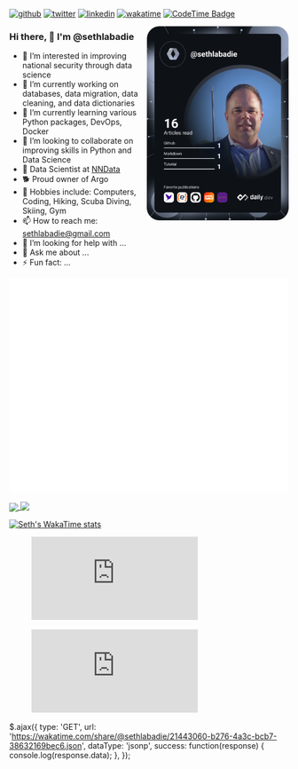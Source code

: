[![github](https://img.shields.io/github/followers/sethlabadie?logo=github&style=plastic)](https://github.com/sethlabadie?tab=followers)
[![twitter](https://img.shields.io/twitter/follow/sethlabadie?style=plastic&logo=twitter&labelColor=595959&color=595959)](https://twitter.com/sethlabadie)
[![linkedin](https://img.shields.io/static/v1?logo=linkedin&style=flat-square&color=0072b1&label=LinkedIn&message=%E2%98%86)](https://www.linkedin.com/in/sethlabadie)
[![wakatime](https://wakatime.com/badge/user/018d1a7a-3684-4fa0-a2d4-18ba89ddd697.svg)](https://wakatime.com/@018d1a7a-3684-4fa0-a2d4-18ba89ddd697)
[![CodeTime Badge](https://img.shields.io/endpoint?style=social&color=222&url=https%3A%2F%2Fapi.codetime.dev%2Fshield%3Fid%3D24102%26project%3D%26in=0)](https://codetime.dev)


<div align="left">
  <a href="https://api.daily.dev/get?r=sethlabadie" target="_blank">
    <img
      width="256"
      align="right"
      src="https://github.com/sethlabadie/sethlabadie/blob/main/devcard.svg"
      alt="Seth Labadie's Dev Card"
    />
  </a>
</div>

### Hi there, 👋 I'm @sethlabadie
[//]: # (🚨 My blog: [Blog Name]parens https://sethlabadie.dev parens)
- 👀 I’m interested in improving national security through data science
- 🔭 I’m currently working on databases, data migration, data cleaning, and data dictionaries
- 🌱 I’m currently learning various Python packages, DevOps, Docker
- 👯 I’m looking to collaborate on improving skills in Python and Data Science
- 🚀 Data Scientist at [NNData](https://www.nndata.com)
- 🐕 Proud owner of Argo       <!--- 💍 Married to Martha-->
- 🙉 Hobbies include: Computers, Coding, Hiking, Scuba Diving, Skiing, Gym
- 📫 How to reach me: sethlabadie@gmail.com
- 🤔 I’m looking for help with ...
- 💬 Ask me about ...
- ⚡ Fun fact: ...
<!--this is an in-line comment-->
[//]: # (This is a comment.)
[//]: # (- 💍 Married to Martha)


[//]: # (https://github.com/lowlighter/metrics/blob/master/.github/readme/partials/documentation/setup/action.md)
![Metrics](/github-metrics.svg)

<!-- https://github.com/anuraghazra/github-readme-stats -->
<a href="https://github.com/anuraghazra/github-readme-stats">
  <img height=200 align="center" src="https://github-readme-stats.vercel.app/api/?username=sethlabadie&show_icons=true&include_all_commits=true&theme=dark&card_width=160" />
</a>

<!-- https://github.com/anuraghazra/github-readme-stats -->
<a href="https://github.com/anuraghazra/github-readme-stats">
  <img height=120 align="top" src="https://github-readme-stats.vercel.app/api/top-langs/?username=sethlabadie&layout=compact&theme=dark&langs_count=8&card_width=160" />
</a>

[![Seth's WakaTime stats](https://github-readme-stats.vercel.app/api/wakatime?username=sethlabadie&layout=compact&theme=dark)](https://github.com/anuraghazra/github-readme-stats)


[//]: # (Coding Activity)
<figure><embed src="https://wakatime.com/share/@sethlabadie/dd3070ff-5226-4aa2-a6f6-842ffa91cbfd.svg"></embed></figure>

[//]: # (Coding Activity Table)
<figure><embed src="https://wakatime.com/share/@sethlabadie/c37408e6-4378-416f-92bd-fd44e500162a.svg"></embed></figure>

[//]: # (Coding Activity Table JSON)

$.ajax({
  type: 'GET',
  url: 'https://wakatime.com/share/@sethlabadie/21443060-b276-4a3c-bcb7-38632169bec6.json',
  dataType: 'jsonp',
  success: function(response) {
    console.log(response.data);
  },
});


[//]: # (https://github.com/lowlighter/metrics/blob/master/source/plugins/wakatime/README.md)






<!---
sethlabadie/sethlabadie is a ✨ special ✨ repository because its `README.md` (this file) appears on your GitHub profile.
You can click the Preview link to take a look at your changes.
--->
